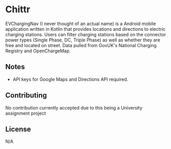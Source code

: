 # Chittr

EVChargingNav (I never thought of an actual name) is a Android mobile application written in Kotlin that provides locations and directions to electric charging stations. Users can filter charging stations based on the connector power types (Single Phase, DC, Triple Phase) as well as whether they are free and located on street. Data pulled from GovUK's National Charging Registry and OpenChargeMap.


## Notes
- API keys for Google Maps and Directions API required.


## Contributing
No contribution currently accepted due to this being a University assignment project

## License
N/A
